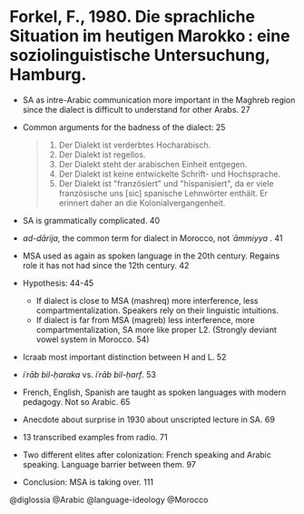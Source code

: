 # Forkel, F., 1980. Die sprachliche Situation im heutigen Marokko : eine soziolinguistische Untersuchung, Hamburg. 

- SA as intre-Arabic communication more important in the Maghreb region since the dialect is difficult to understand for other Arabs. 27

- Common arguments for the badness of the dialect: 25

  > 1. Der Dialekt ist verderbtes Hocharabisch.
  > 2. Der Dialekt ist regellos.
  > 3. Der Dialekt steht der arabischen Einheit entgegen.
  > 4. Der Dialekt ist keine entwickelte Schrift- und Hochsprache.
  > 5. Der Dialekt ist "französiert" und "hispanisiert", da er viele französische uns [sic] spanische Lehnwörter enthält. Er erinnert daher an die Kolonialvergangenheit.

- SA is grammatically complicated. 40 
 
- *ad-dārija,* the common term for dialect in Morocco, not *ʿāmmiyya* . 41

- MSA used as again as spoken language in the 20th century. Regains role it has not had since the 12th century. 42

- Hypothesis: 44-45
  - If dialect is close to MSA (mashreq) more interference, less compartmentalization. Speakers rely on their linguistic intuitions.  
  - If dialect is far from MSA (magreb) less interference, more compartmentalization, SA more like proper L2. (Strongly deviant vowel system in Morocco. 54)

- Icraab most important distinction between H and L. 52

- *iʿrāb bil-ḥaraka* vs. *iʿrāb bil-ḥarf*. 53

- French, English, Spanish are taught as spoken languages with modern pedagogy. Not so Arabic. 65

- Anecdote about surprise in 1930 about unscripted lecture in SA. 69

- 13 transcribed examples from radio. 71 

- Two different elites after colonization: French speaking and Arabic speaking. Language barrier between them. 97

- Conclusion: MSA is taking over. 111

@diglossia
@Arabic
@language-ideology
@Morocco
